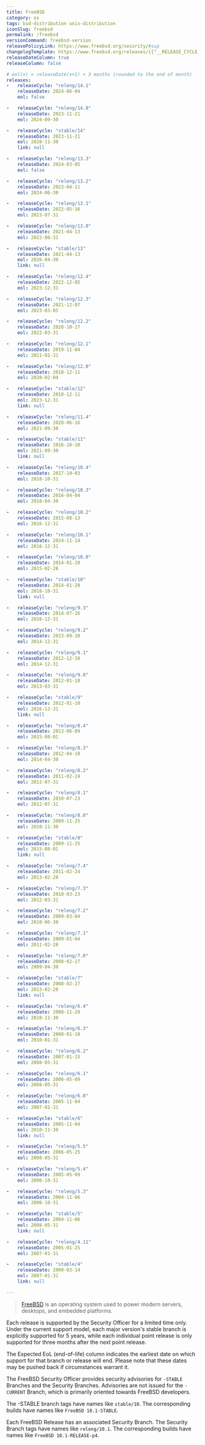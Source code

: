 ```yaml
---
title: FreeBSD
category: os
tags: bsd-distribution unix-distribution
iconSlug: freebsd
permalink: /freebsd
versionCommand: freebsd-version
releasePolicyLink: https://www.freebsd.org/security/#sup
changelogTemplate: https://www.freebsd.org/releases/{{"__RELEASE_CYCLE__" | split:'/' | last}}R/relnotes/
releaseDateColumn: true
releaseColumn: false

# eol(x) = releaseDate(x+1) + 3 months (rounded to the end of month)
releases:
-   releaseCycle: "releng/14.1"
    releaseDate: 2024-06-04
    eol: false

-   releaseCycle: "releng/14.0"
    releaseDate: 2023-11-21
    eol: 2024-09-30

-   releaseCycle: "stable/14"
    releaseDate: 2023-11-21
    eol: 2028-11-30
    link: null

-   releaseCycle: "releng/13.3"
    releaseDate: 2024-03-05
    eol: false

-   releaseCycle: "releng/13.2"
    releaseDate: 2023-04-11
    eol: 2024-06-30

-   releaseCycle: "releng/13.1"
    releaseDate: 2022-05-16
    eol: 2023-07-31

-   releaseCycle: "releng/13.0"
    releaseDate: 2021-04-13
    eol: 2022-08-31

-   releaseCycle: "stable/13"
    releaseDate: 2021-04-13
    eol: 2026-04-30
    link: null

-   releaseCycle: "releng/12.4"
    releaseDate: 2022-12-05
    eol: 2023-12-31

-   releaseCycle: "releng/12.3"
    releaseDate: 2021-12-07
    eol: 2023-03-05

-   releaseCycle: "releng/12.2"
    releaseDate: 2020-10-27
    eol: 2022-03-31

-   releaseCycle: "releng/12.1"
    releaseDate: 2019-11-04
    eol: 2021-01-31

-   releaseCycle: "releng/12.0"
    releaseDate: 2018-12-11
    eol: 2020-02-04

-   releaseCycle: "stable/12"
    releaseDate: 2018-12-11
    eol: 2023-12-31
    link: null

-   releaseCycle: "releng/11.4"
    releaseDate: 2020-06-16
    eol: 2021-09-30

-   releaseCycle: "stable/11"
    releaseDate: 2016-10-10
    eol: 2021-09-30
    link: null

-   releaseCycle: "releng/10.4"
    releaseDate: 2017-10-03
    eol: 2018-10-31

-   releaseCycle: "releng/10.3"
    releaseDate: 2016-04-04
    eol: 2018-04-30

-   releaseCycle: "releng/10.2"
    releaseDate: 2015-08-13
    eol: 2016-12-31

-   releaseCycle: "releng/10.1"
    releaseDate: 2014-11-14
    eol: 2016-12-31

-   releaseCycle: "releng/10.0"
    releaseDate: 2014-01-20
    eol: 2015-02-28

-   releaseCycle: "stable/10"
    releaseDate: 2014-01-20
    eol: 2018-10-31
    link: null

-   releaseCycle: "releng/9.3"
    releaseDate: 2014-07-16
    eol: 2016-12-31

-   releaseCycle: "releng/9.2"
    releaseDate: 2013-09-30
    eol: 2014-12-31

-   releaseCycle: "releng/9.1"
    releaseDate: 2012-12-30
    eol: 2014-12-31

-   releaseCycle: "releng/9.0"
    releaseDate: 2012-01-10
    eol: 2013-03-31

-   releaseCycle: "stable/9"
    releaseDate: 2012-01-10
    eol: 2016-12-31
    link: null

-   releaseCycle: "releng/8.4"
    releaseDate: 2013-06-09
    eol: 2015-08-01

-   releaseCycle: "releng/8.3"
    releaseDate: 2012-04-18
    eol: 2014-04-30

-   releaseCycle: "releng/8.2"
    releaseDate: 2011-02-24
    eol: 2012-07-31

-   releaseCycle: "releng/8.1"
    releaseDate: 2010-07-23
    eol: 2012-07-31

-   releaseCycle: "releng/8.0"
    releaseDate: 2009-11-25
    eol: 2010-11-30

-   releaseCycle: "stable/8"
    releaseDate: 2009-11-25
    eol: 2015-08-01
    link: null

-   releaseCycle: "releng/7.4"
    releaseDate: 2011-02-24
    eol: 2013-02-28

-   releaseCycle: "releng/7.3"
    releaseDate: 2010-03-23
    eol: 2012-03-31

-   releaseCycle: "releng/7.2"
    releaseDate: 2009-03-04
    eol: 2010-06-30

-   releaseCycle: "releng/7.1"
    releaseDate: 2009-01-04
    eol: 2011-02-28

-   releaseCycle: "releng/7.0"
    releaseDate: 2008-02-27
    eol: 2009-04-30

-   releaseCycle: "stable/7"
    releaseDate: 2008-02-27
    eol: 2013-02-28
    link: null

-   releaseCycle: "releng/6.4"
    releaseDate: 2008-11-28
    eol: 2010-11-30

-   releaseCycle: "releng/6.3"
    releaseDate: 2008-01-18
    eol: 2010-01-31

-   releaseCycle: "releng/6.2"
    releaseDate: 2007-01-15
    eol: 2008-05-31

-   releaseCycle: "releng/6.1"
    releaseDate: 2006-05-09
    eol: 2008-05-31

-   releaseCycle: "releng/6.0"
    releaseDate: 2005-11-04
    eol: 2007-01-31

-   releaseCycle: "stable/6"
    releaseDate: 2005-11-04
    eol: 2010-11-30
    link: null

-   releaseCycle: "releng/5.5"
    releaseDate: 2006-05-25
    eol: 2008-05-31

-   releaseCycle: "releng/5.4"
    releaseDate: 2005-05-09
    eol: 2006-10-31

-   releaseCycle: "releng/5.3"
    releaseDate: 2004-11-06
    eol: 2006-10-31

-   releaseCycle: "stable/5"
    releaseDate: 2004-11-06
    eol: 2008-05-31
    link: null

-   releaseCycle: "releng/4.11"
    releaseDate: 2005-01-25
    eol: 2007-01-31

-   releaseCycle: "stable/4"
    releaseDate: 2000-03-14
    eol: 2007-01-31
    link: null

---
```


> [FreeBSD](https://www.freebsd.org) is an operating system used to power modern servers, desktops,
> and embedded platforms.

Each release is supported by the Security Officer for a limited time only. Under the current support
model, each major version's stable branch is explicitly supported for 5 years, while each individual
point release is only supported for three months after the next point release.

The Expected EoL (end-of-life) column indicates the earliest date on which support for that branch
or release will end. Please note that these dates may be pushed back if circumstances warrant it.

The FreeBSD Security Officer provides security advisories for `-STABLE` Branches and the Security
Branches. Advisories are not issued for the `-CURRENT` Branch, which is primarily oriented towards
FreeBSD developers.

The -STABLE branch tags have names like `stable/10`. The corresponding builds have names like
`FreeBSD 10.1-STABLE`.

Each FreeBSD Release has an associated Security Branch. The Security Branch tags have names like
`releng/10.1`. The corresponding builds have names like `FreeBSD 10.1-RELEASE-p4`.
